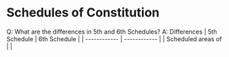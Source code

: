 # Schedules of Constitution

Q: What are the differences in 5th and 6th Schedules?
A: Differences
| 5th Schedule | 6th Schedule |
| ------------ | ------------ |
| Scheduled areas of             |              |